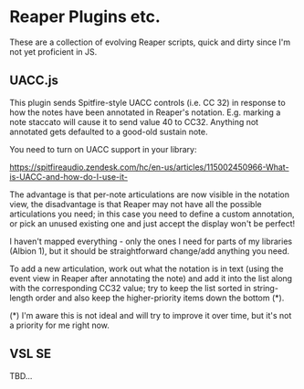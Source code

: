 # Reaper Plugins etc.

These are a collection of evolving Reaper scripts, quick and dirty since I'm not yet
proficient in JS.

## UACC.js

This plugin sends Spitfire-style UACC controls (i.e. CC 32) in response to how the notes have 
been annotated in Reaper's notation. E.g. marking a note staccato will cause it to send value 
40 to CC32. Anything not annotated gets defaulted to a good-old sustain note.

You need to turn on UACC support in your library:

https://spitfireaudio.zendesk.com/hc/en-us/articles/115002450966-What-is-UACC-and-how-do-I-use-it-

The advantage is that per-note articulations are now visible in the notation view, the 
disadvantage is that Reaper may not have all the possible articulations you need; 
in this case you need to define a custom annotation, or pick an unused existing one
and just accept the display won't be perfect!

I haven't mapped everything - only the ones I need for parts of my libraries (Albion 1), 
but it should be straightforward change/add anything you need.

To add a new articulation, work out what the notation is in text (using the
event view in Reaper after annotating the note) and add it into the list along with
the corresponding CC32 value; try to keep the list sorted in string-length order
and also keep the higher-priority items down the bottom (*).

(*) I'm aware this is not ideal and will try to improve it over time, but
it's not a priority for me right now.


## VSL SE 

TBD...
